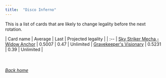 ```yaml
---
title:  "Disco Inferno"
---
```


This is a list of cards that are likely to change legality before the next rotation.

| Card name | Average | Last | Projected legality |
| :-- |
[Sky Striker Mecha - Widow Anchor](https://db.ygoprodeck.com/card/?search=Sky%20Striker%20Mecha%20-%20Widow%20Anchor) | 0.5007 | 0.47 | Unlimited |
[Gravekeeper's Visionary](https://db.ygoprodeck.com/card/?search=Gravekeeper's%20Visionary) | 0.5231 | 0.39 | Unlimited |

<br>

###### [Back home](index)